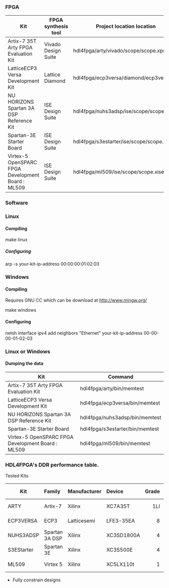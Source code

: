### FPGA 

| Kit                                               | FPGA synthesis tool  | Project location location                |
| ------------------------------------------------- | -------------------- | ---------------------------------------- |
| Artix-7 35T Arty FPGA Evaluation Kit              | Vivado Design Suite  | hdl4fpga/arty/vivado/scope/scope.xpr     |
| LatticeECP3 Versa Development Kit                 | Lattice Diamond      | hdl4fpga/ecp3versa/diamond/ecp3versa.ldf |
| NU HORIZONS Spartan 3A DSP Reference Kit          | ISE Design Suite     | hdl4fpga/nuhs3adsp/ise/scope/scope.xise  |
| Spartan-3E Starter Board                          | ISE Design Suite     | hdl4fpga/s3estarter/ise/scope/scope.xise |
| Virtex-5 OpenSPARC FPGA Development Board : ML509 | ISE Design Suite     | hdl4fpga/ml509/ise/scope/scope.xise      |

### Software

### Linux

#### Compiling

make linux

##### Configuring 

arp -s your-kit-ip-address 00:00:00:01:02:03

### Windows


#### Compiling

Requires GNU CC which can be download at http://www.mingw.org/

make windows

#### Configuring 

netsh interface ipv4 add neighbors "Ethernet" your-kit-ip-address 00-00-00-01-02-03

### Linux or Windows

#### Dumping the data 

| Kit                                               | Command                           |
| ------------------------------------------------- | --------------------------------- |
| Artix-7 35T Arty FPGA Evaluation Kit              | hdl4fpga/arty/bin/memtest         |
| LatticeECP3 Versa Development Kit                 | hdl4fpga/ecp3versa/bin/memtest    |
| NU HORIZONS Spartan 3A DSP Reference Kit          | hdl4fpga/nuhs3adsp/bin/memtest    |
| Spartan-3E Starter Board                          | hdl4fpga/s3estarter/bin/memtest   |
| Virtex-5 OpenSPARC FPGA Development Board : ML509 | hdl4fpga/ml509/bin/memtest        |

### HDL4FPGA's DDR performance table.

Tested Kits

| Kit        | Family         | Manufacturer   | Device     | Grade | DRAM Clock | Transfer  |
| ---------- | :------------- | :------------- | :--------- | ----: | ---------: | --------: |
| ARTY       | Artix-7        | Xilinx         | XC7A35T    | 1LI   |    525 MHz | 1050 MT/s |
| ECP3VERSA  | ECP3           | Latticesemi    | LFE3-35EA  | 8     |    500 Mhz | 1000 MT/s |
| NUHS3ADSP  | Spartan 3A DSP | Xilinx         | XC3SD1800A | 4     |    166 MHz |  333 MT/s |
| S3EStarter | Spartan 3E     | Xilinx         | XC3S500E   | 4     |    150 MHz |  300 MT/s |
| ML509      | Virtex 5       | Xilinx         | XC5LX110t  | 1     |    267 MHz |  533 MT/s |

  * Fully constrain designs 

